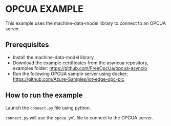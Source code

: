 # OPCUA EXAMPLE

This example uses the machine-data-model library to connect to an OPCUA server.

## Prerequisites

- Install the machine-data-model library
- Download the example certificates from the asyncua repository, examples folder: https://github.com/FreeOpcUa/opcua-asyncio
- Run the following OPCUA sample server using docker: https://github.com/Azure-Samples/iot-edge-opc-plc

## How to run the example

Launch the `connect.py` file using python.

`connect.py` will use the `opcua.yml` file to connect to the OPCUA server.
